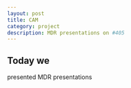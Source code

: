 ```yaml
---
layout: post
title: CAM
category: project
description: MDR presentations on #405
---
```

## Today we 
presented MDR presentations 